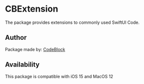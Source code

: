 # CBExtension
The package provides extensions to commonly used SwiftUI Code.

## Author
Package made by: [CodeBlock](www.codeblock.nl)

## Availability
This package is compatible with iOS 15 and MacOS 12

